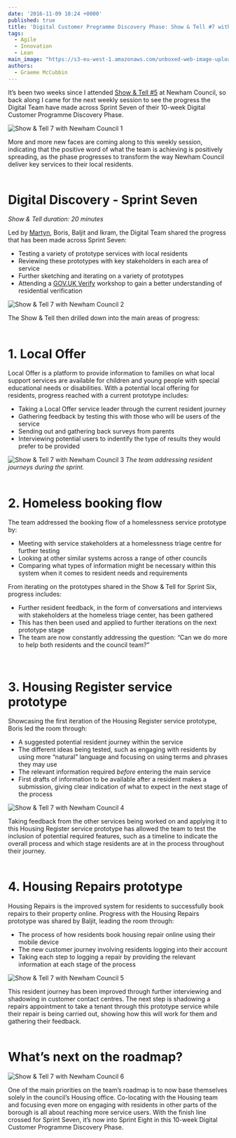 ```yaml
---
date: '2016-11-09 10:24 +0000'
published: true
title: 'Digital Customer Programme Discovery Phase: Show & Tell #7 with Newham Council'
tags:
  - Agile
  - Innovation
  - Lean
main_image: "https://s3-eu-west-1.amazonaws.com/unboxed-web-image-uploader/76093730f584b1b604957f190bbb8be2.JPG"
authors:
  - Graeme McCubbin
---
```

It’s been two weeks since I attended [Show & Tell #5](https://unboxed.co/blog/digital-customer-programme-discovery-phase-show-tell-5-with-newham-council/) at Newham Council, so back along I came for the next weekly session to see the progress the Digital Team have made across Sprint Seven of their 10-week Digital Customer Programme Discovery Phase.<br/>

![Show & Tell 7 with Newham Council 1](https://s3-eu-west-1.amazonaws.com/unboxed-web-image-uploader/a0d0b6d1349ccdd2a22146e501df0dde.PNG)

More and more new faces are coming along to this weekly session, indicating that the positive word of what the team is achieving is positively spreading, as the phase progresses to transform the way Newham Council deliver key services to their local residents.<br/>
<br/>

# Digital Discovery - Sprint Seven
<i>Show & Tell duration: 20 minutes</i><br/>

Led by [Martyn](https://unboxed.co/people/#martyn-evans), Boris, Baljit and Ikram, the Digital Team shared the progress that has been made across Sprint Seven:<br/>

- Testing a variety of prototype services with local residents
- Reviewing these prototypes with key stakeholders in each area of service
- Further sketching and iterating on a variety of prototypes
- Attending a [GOV.UK Verify](https://www.gov.uk/government/publications/introducing-govuk-verify/introducing-govuk-verify) workshop to gain a better understanding of residential verification

![Show & Tell 7 with Newham Council 2](https://s3-eu-west-1.amazonaws.com/unboxed-web-image-uploader/848f64e1d8960dc681635ce9ca71d666.JPG)

The Show & Tell then drilled down into the main areas of progress:<br/>
<br/>

# 1. Local Offer
Local Offer is a platform to provide information to families on what local support services are available for children and young people with special educational needs or disabilities. With a potential local offering for residents, progress reached with a current prototype includes:<br/>

- Taking a Local Offer service leader through the current resident journey
- Gathering feedback by testing this with those who will be users of the service
- Sending out and gathering back surveys from parents
- Interviewing potential users to indentify the type of results they would prefer to be provided

![Show & Tell 7 with Newham Council 3](https://s3-eu-west-1.amazonaws.com/unboxed-web-image-uploader/cea366dae42bf34139510ed269684e6d.JPG)
<i>The team addressing resident journeys during the sprint.</i><br/>
<br/>

# 2. Homeless booking flow
The team addressed the booking flow of a homelessness service prototype by:<br/>

- Meeting with service stakeholders at a homelessness triage centre for further testing
- Looking at other similar systems across a range of other councils
- Comparing what types of information might be necessary within this system when it comes to resident needs and requirements

From iterating on the prototypes shared in the Show & Tell for Sprint Six, progress includes:<br/>

- Further resident feedback, in the form of conversations and interviews with stakeholders at the homeless triage center, has been gathered
- This has then been used and applied to further iterations on the next prototype stage
- The team are now constantly addressing the question: “Can we do more to help both residents and the council team?”<br/>
<br/>

# 3. Housing Register service prototype
Showcasing the first iteration of the Housing Register service prototype, Boris led the room through:<br/>

- A suggested potential resident journey within the service
- The different ideas being tested, such as engaging with residents by using more “natural” language and focusing on using terms and phrases they may use
- The relevant information required <i>before</i> entering the main service
- First drafts of information to be available after a resident makes a submission, giving clear indication of what to expect in the next stage of the process

![Show & Tell 7 with Newham Council 4](https://s3-eu-west-1.amazonaws.com/unboxed-web-image-uploader/d96f0fbf21fff88073cd0f90fc4e375c.JPG)

Taking feedback from the other services being worked on and applying it to this Housing Register service prototype has allowed the team to test the inclusion of potential required features, such as a timeline to indicate the overall process and which stage residents are at in the process throughout their journey.<br/>
<br/>

# 4. Housing Repairs prototype
Housing Repairs is the improved system for residents to successfully book repairs to their property online. Progress with the Housing Repairs prototype was shared by Baljit, leading the room through:<br/>

- The process of how residents book housing repair online using their mobile device
- The new customer journey involving residents logging into their account
- Taking each step to logging a repair by providing the relevant information at each stage of the process

![Show & Tell 7 with Newham Council 5](https://s3-eu-west-1.amazonaws.com/unboxed-web-image-uploader/005c8de280bb6d92ee1bb15e6e610aa1.JPG)

This resident journey has been improved through further interviewing and shadowing in customer contact centres. The next step is shadowing a repairs appointment to take a tenant through this prototype service while their repair is being carried out, showing how this will work for them and gathering their feedback.<br/>
<br/>

# What’s next on the roadmap?

![Show & Tell 7 with Newham Council 6](https://s3-eu-west-1.amazonaws.com/unboxed-web-image-uploader/ade2fd6110bd5c4ddc8cd54d88f78a94.JPG)

One of the main priorities on the team’s roadmap is to now base themselves solely in the council’s Housing office. Co-locating with the Housing team and focusing even more on engaging with residents in other parts of the borough is all about reaching more service users. With the finish line crossed for Sprint Seven, it’s now into Sprint Eight in this 10-week Digital Customer Programme Discovery Phase.
